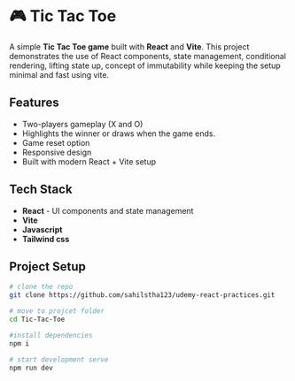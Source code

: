 #  🎮 Tic Tac Toe

A simple **Tic Tac Toe game** built with **React** and **Vite**. This project demonstrates the use of React components, state management, conditional rendering, lifting state up, concept of immutability while keeping the setup minimal and  fast using vite.

## Features 
- Two-players gameplay (X and O)
- Highlights the winner or draws when the game ends.
- Game reset option
- Responsive design
- Built with modern React + Vite setup

## Tech Stack
- **React** - UI components and state management
- **Vite** 
- **Javascript**
- **Tailwind css**

## Project Setup

```bash
# clone the repo
git clone https://github.com/sahilstha123/udemy-react-practices.git

# move to projcet folder 
cd Tic-Tac-Toe

#install dependencies
npm i

# start development serve
npm run dev